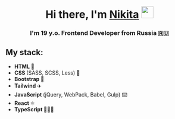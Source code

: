 <h1 align="center">Hi there, I'm <a href="https://t.me/icykit target="_blank">Nikita</a> 
<img src="https://github.com/blackcater/blackcater/raw/main/images/Hi.gif" height="32"/></h1>
<h3 align="center">I'm 19 y.o. Frontend Developer from Russia 🇷🇺</h3>
  
<h2>My stack:</h2>
<ul>
  <li><b> HTML </b> 📑</li>
  <li><b> CSS </b> (SASS, SCSS, Less) 🎨</li>
  <li><b> Bootstrap </b> 🚀</li>
  <li><b> Tailwind </b> ✈️</li>
  <li><b> JavaScript </b> (jQuery, WebPack, Babel, Gulp) ⌨️</li>
  <li><b> React </b> ⚛️</li>
  <li><b> TypeScript </b> 🧑🏻‍💻</li>
</ul>
  
